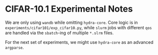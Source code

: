 # CIFAR-10.1 Experimental Notes

We are only using ``wandb`` while omitting ``hydra-core``. Core logic is in ``experiments/cifar101/exp_cifar10.py``, while ``slurm`` jobs with different ``qos`` are handled via the ``sbatch``-ing of multiple ``*.slrm`` files. 

For the next set of experiments, we might use ``hydra-core`` as an advanced ``argparse``. 